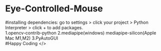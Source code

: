 # Eye-Controlled-Mouse
#installing dependencies:
go to settings > click your project > Python Interpreter > click + to add packages.
<br>
1.opencv-contrib-python
2.mediapipe(windows) mediapipe-silicon(Apple Mac M1,M2)
3.PyAutoGUI
<br>
#Happy Coding </>
